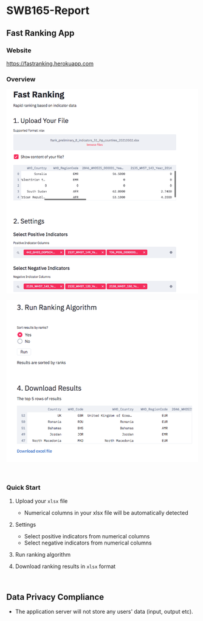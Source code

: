 # SWB165-Report

## Fast Ranking App 
### Website
https://fastranking.herokuapp.com
### Overview

![input](assets/input.png)


![output](assets/output.png)

<br>

### Quick Start
1. Upload your `xlsx` file 
    * Numerical columns in your xlsx file will be automatically detected 
    
2. Settings
    * Select positive indicators from numerical columns
    * Select negative indicators from numerical columns 
3. Run ranking algorithm
4. Download ranking results in `xlsx` format


<br>

## Data Privacy Compliance
 * The application server will not store any users' data (input, output etc).



